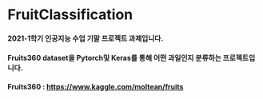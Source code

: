 # FruitClassification
#### 2021-1학기 인공지능 수업 기말 프로젝트 과제입니다.
#### Fruits360 dataset을 Pytorch및 Keras를 통해 어떤 과일인지 분류하는 프로젝트입니다.
#### Fruits360 : https://www.kaggle.com/moltean/fruits
